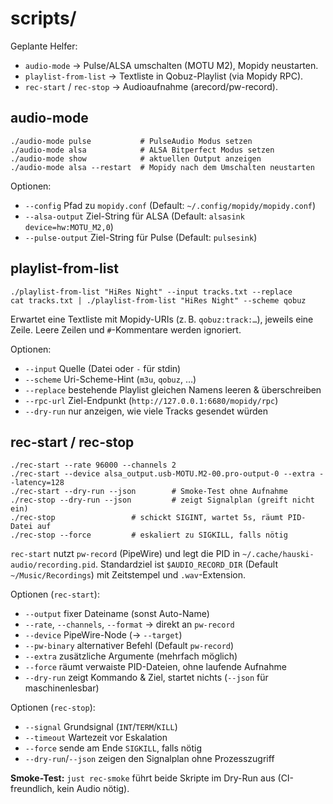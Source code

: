 # scripts/

Geplante Helfer:
- `audio-mode`  → Pulse/ALSA umschalten (MOTU M2), Mopidy neustarten.
- `playlist-from-list` → Textliste in Qobuz-Playlist (via Mopidy RPC).
- `rec-start` / `rec-stop` → Audioaufnahme (arecord/pw-record).

## audio-mode

```
./audio-mode pulse           # PulseAudio Modus setzen
./audio-mode alsa            # ALSA Bitperfect Modus setzen
./audio-mode show            # aktuellen Output anzeigen
./audio-mode alsa --restart  # Mopidy nach dem Umschalten neustarten
```

Optionen:
- `--config` Pfad zu `mopidy.conf` (Default: `~/.config/mopidy/mopidy.conf`)
- `--alsa-output` Ziel-String für ALSA (Default: `alsasink device=hw:MOTU_M2,0`)
- `--pulse-output` Ziel-String für Pulse (Default: `pulsesink`)

## playlist-from-list

```
./playlist-from-list "HiRes Night" --input tracks.txt --replace
cat tracks.txt | ./playlist-from-list "HiRes Night" --scheme qobuz
```

Erwartet eine Textliste mit Mopidy-URIs (z. B. `qobuz:track:…`), jeweils eine Zeile. Leere Zeilen und `#`-Kommentare werden ignoriert.

Optionen:
- `--input` Quelle (Datei oder `-` für stdin)
- `--scheme` Uri-Scheme-Hint (`m3u`, `qobuz`, …)
- `--replace` bestehende Playlist gleichen Namens leeren & überschreiben
- `--rpc-url` Ziel-Endpunkt (`http://127.0.0.1:6680/mopidy/rpc`)
- `--dry-run` nur anzeigen, wie viele Tracks gesendet würden

## rec-start / rec-stop

```
./rec-start --rate 96000 --channels 2
./rec-start --device alsa_output.usb-MOTU.M2-00.pro-output-0 --extra --latency=128
./rec-start --dry-run --json        # Smoke-Test ohne Aufnahme
./rec-stop --dry-run --json         # zeigt Signalplan (greift nicht ein)
./rec-stop                 # schickt SIGINT, wartet 5s, räumt PID-Datei auf
./rec-stop --force         # eskaliert zu SIGKILL, falls nötig
```

`rec-start` nutzt `pw-record` (PipeWire) und legt die PID in `~/.cache/hauski-audio/recording.pid`. Standardziel ist `$AUDIO_RECORD_DIR` (Default `~/Music/Recordings`) mit Zeitstempel und `.wav`-Extension.

Optionen (`rec-start`):
- `--output` fixer Dateiname (sonst Auto-Name)
- `--rate`, `--channels`, `--format` → direkt an `pw-record`
- `--device` PipeWire-Node (→ `--target`)
- `--pw-binary` alternativer Befehl (Default `pw-record`)
- `--extra` zusätzliche Argumente (mehrfach möglich)
- `--force` räumt verwaiste PID-Dateien, ohne laufende Aufnahme
- `--dry-run` zeigt Kommando & Ziel, startet nichts (`--json` für maschinenlesbar)

Optionen (`rec-stop`):
- `--signal` Grundsignal (`INT`/`TERM`/`KILL`)
- `--timeout` Wartezeit vor Eskalation
- `--force` sende am Ende `SIGKILL`, falls nötig
- `--dry-run`/`--json` zeigen den Signalplan ohne Prozesszugriff

**Smoke-Test:** `just rec-smoke` führt beide Skripte im Dry-Run aus (CI-freundlich, kein Audio nötig).
